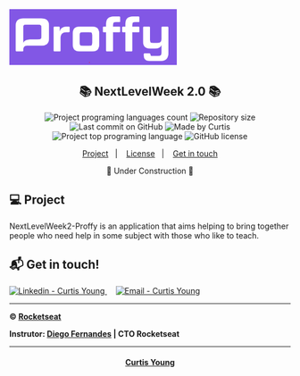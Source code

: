 <span align="center"  width="300">
    <img src="https://github.com/CurtisYoung/NextLevelWeek2-Proffy/blob/master/web/src/assets/images/logo.PNG"  width="300px"/>
</span>

<br />

<h2 align="center">
   📚 NextLevelWeek 2.0 📚
</h2>

<p align="center">
  <img alt="Project programing languages count" src="https://img.shields.io/github/languages/count/CurtisYoung/NextLevelWeek2-Proffy?color=6842C2">
   <img alt="Repository size" src="https://img.shields.io/github/repo-size/CurtisYoung/NextLevelWeek2-Proffy?color=6842C2">
  <img alt="Last commit on GitHub" src="https://img.shields.io/github/last-commit/CurtisYoung/NextLevelWeek2-Proffy?color=6842C2">
  <img alt="Made by Curtis" src="https://img.shields.io/badge/made%20by-CurtisYoung-%20?color=6842C2">
  <img alt="Project top programing language" src="https://img.shields.io/github/languages/top/CurtisYoung/NextLevelWeek2-Proffy?color=6842C2">
  <img alt="GitHub license" src="https://img.shields.io/github/license/CurtisYoung/NextLevelWeek2-Proffy?color=6842C2">
</p> 

<p align="center">
  <a href="#computer-project">Project</a>&nbsp;&nbsp;&nbsp;|&nbsp;&nbsp;&nbsp;
  <a href="#memo-license">License</a>&nbsp;&nbsp;&nbsp;|&nbsp;&nbsp;&nbsp;
  <a href="#mailbox_with_mail-get-in-touch">Get in touch</a>
  </p>

  <p align="center">🚧 Under Construction 🚧</p>

## :computer: Project 

 NextLevelWeek2-Proffy is an application that aims helping to bring together people who need help in some subject with those who like to teach.

## :mailbox_with_mail: Get in touch!

<a href="https://www.linkedin.com/in/ycurtis/" target="_blank" >
  <img alt="Linkedin - Curtis Young" src="https://img.shields.io/badge/Linkedin--%23F8952D?style=social&logo=linkedin">
</a>&nbsp;&nbsp;&nbsp;
<a href="mailto:curtisyg@gmail.com" target="_blank" >
  <img alt="Email - Curtis Young" src="https://img.shields.io/badge/Email--%23F8952D?style=social&logo=gmail">
</a> 

---------------------------------------------------------------------------------------

**&copy;  [Rocketseat](https://rocketseat.com.br/)**

**Instrutor: [Diego Fernandes](https://github.com/diego3g) | CTO Rocketseat**


----------------------------------------------------------

<h4 align="center">  <a href="https://github.com/CurtisYoung" target="_blank"> Curtis Young</a> </h4>
